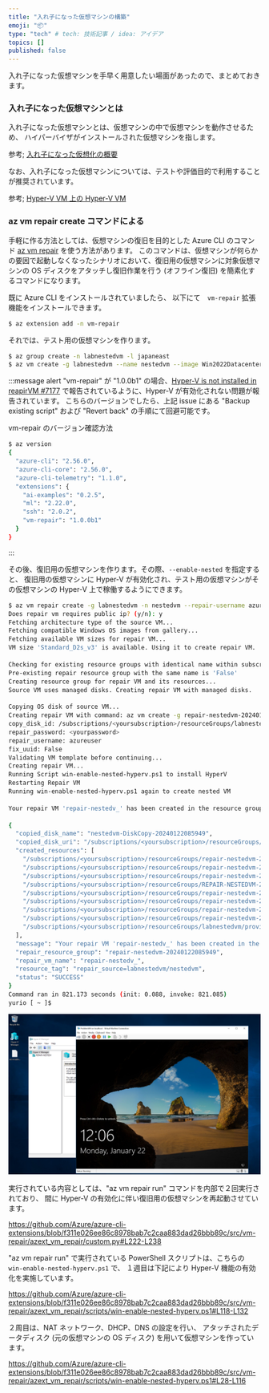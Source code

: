 ```yaml
---
title: "入れ子になった仮想マシンの構築"
emoji: "📦"
type: "tech" # tech: 技術記事 / idea: アイデア
topics: []
published: false
---
```


入れ子になった仮想マシンを手早く用意したい場面があったので、まとめておきます。

### 入れ子になった仮想マシンとは

入れ子になった仮想マシンとは、仮想マシンの中で仮想マシンを動作させるため、
ハイパーバイザがインストールされた仮想マシンを指します。

参考; [入れ子になった仮想化の概要](https://learn.microsoft.com/ja-jp/virtualization/hyper-v-on-windows/user-guide/nested-virtualization)

なお、入れ子になった仮想マシンについては、テストや評価目的で利用することが推奨されています。

参考; [Hyper-V VM 上の Hyper-V VM](https://learn.microsoft.com/ja-jp/virtualization/hyper-v-on-windows/user-guide/nested-virtualization#hyper-v-vms-on-hyper-v-vms)

### az vm repair create コマンドによる

手軽に作る方法としては、仮想マシンの復旧を目的とした Azure CLI のコマンド [az vm repair](https://learn.microsoft.com/ja-jp/cli/azure/vm/repair?view=azure-cli-latest) を使う方法があります。
このコマンドは、仮想マシンが何らかの要因で起動しなくなったシナリオにおいて、復旧用の仮想マシンに対象仮想マシンの OS ディスクをアタッチし復旧作業を行う (オフライン復旧) を簡素化するコマンドになります。

既に Azure CLI をインストールされていましたら、
以下にて　```vm-repair``` 拡張機能をインストールできます。

```bash
$ az extension add -n vm-repair
```

それでは、テスト用の仮想マシンを作ります。

```bash
$ az group create -n labnestedvm -l japaneast
$ az vm create -g labnestedvm --name nestedvm --image Win2022Datacenter --admin-username azureuser --public-ip-address ""
```

:::message alert
"vm-repair" が "1.0.0b1" の場合、[Hyper-V is not installed in reapirVM #7177](https://github.com/Azure/azure-cli-extensions/issues/7177) で報告されているように、Hyper-V が有効化されない問題が報告されています。
こちらのバージョンでしたら、上記 issue にある "Backup existing script" および "Revert back" の手順にて回避可能です。

vm-repair のバージョン確認方法

```bash
$ az version
{
  "azure-cli": "2.56.0",
  "azure-cli-core": "2.56.0",
  "azure-cli-telemetry": "1.1.0",
  "extensions": {
    "ai-examples": "0.2.5",
    "ml": "2.22.0",
    "ssh": "2.0.2",
    "vm-repair": "1.0.0b1"
  }
}
```

:::

その後、復旧用の仮想マシンを作ります。その際、```--enable-nested``` を指定すると、
復旧用の仮想マシンに Hyper-V が有効化され、テスト用の仮想マシンがその仮想マシンの Hyper-V 上で稼働するようにできます。

```bash
$ az vm repair create -g labnestedvm -n nestedvm --repair-username azureuser --repair-password '<yourpassword>' --enable-nested --verbose
Does repair vm requires public ip? (y/n): y
Fetching architecture type of the source VM...
Fetching compatible Windows OS images from gallery...
Fetching available VM sizes for repair VM...
VM size 'Standard_D2s_v3' is available. Using it to create repair VM.

Checking for existing resource groups with identical name within subscription...
Pre-existing repair resource group with the same name is 'False'
Creating resource group for repair VM and its resources...
Source VM uses managed disks. Creating repair VM with managed disks.

Copying OS disk of source VM...
Creating repair VM with command: az vm create -g repair-nestedvm-20240122085949 -n repair-nestedv_ --tag repair_source=labnestedvm/nestedvm --image MicrosoftWindowsServer:WindowsServer:2016-Datacenter:2016.127.20190416 --admin-username azureuser --admin-password <yourpassword> --public-ip-address repair-nestedv_PublicIP --size Standard_D2s_v3
copy_disk_id: /subscriptions/<yoursubscription>/resourceGroups/labnestedvm/providers/Microsoft.Compute/disks/nestedvm-DiskCopy-20240122085949
repair_password: <yourpassword>
repair_username: azureuser
fix_uuid: False
Validating VM template before continuing...
Creating repair VM...
Running Script win-enable-nested-hyperv.ps1 to install HyperV
Restarting Repair VM
Running win-enable-nested-hyperv.ps1 again to create nested VM

Your repair VM 'repair-nestedv_' has been created in the resource group 'repair-nestedvm-20240122085949' with disk 'nestedvm-DiskCopy-20240122085949' attached as data disk. Please use this VM to troubleshoot and repair. Once the repairs are complete use the command 'az vm repair restore -n nestedvm -g labnestedvm --verbose' to restore disk to the source VM. Note that the copied disk is created within the original resource group 'labnestedvm'.

{
  "copied_disk_name": "nestedvm-DiskCopy-20240122085949",
  "copied_disk_uri": "/subscriptions/<yoursubscription>/resourceGroups/labnestedvm/providers/Microsoft.Compute/disks/nestedvm-DiskCopy-20240122085949",
  "created_resources": [
    "/subscriptions/<yoursubscription>/resourceGroups/repair-nestedvm-20240122085949/providers/Microsoft.Compute/virtualMachines/repair-nestedv_/extensions/MicrosoftMonitoringAgent",
    "/subscriptions/<yoursubscription>/resourceGroups/repair-nestedvm-20240122085949/providers/Microsoft.Network/networkInterfaces/repair-nestedv_VMNic",
    "/subscriptions/<yoursubscription>/resourceGroups/repair-nestedvm-20240122085949/providers/Microsoft.Compute/virtualMachines/repair-nestedv_/extensions/AzurePolicyforWindows",
    "/subscriptions/<yoursubscription>/resourceGroups/REPAIR-NESTEDVM-20240122085949/providers/Microsoft.Compute/disks/repair-nestedv__OsDisk_1_d08e2a3c2a6d4e6f887789de6e5bb989",
    "/subscriptions/<yoursubscription>/resourceGroups/repair-nestedvm-20240122085949/providers/Microsoft.Network/publicIPAddresses/repair-nestedv_PublicIP",
    "/subscriptions/<yoursubscription>/resourceGroups/repair-nestedvm-20240122085949/providers/Microsoft.Network/networkSecurityGroups/repair-nestedv_NSG",
    "/subscriptions/<yoursubscription>/resourceGroups/repair-nestedvm-20240122085949/providers/Microsoft.Network/virtualNetworks/repair-nestedv_VNET",
    "/subscriptions/<yoursubscription>/resourceGroups/repair-nestedvm-20240122085949/providers/Microsoft.Compute/virtualMachines/repair-nestedv_",
    "/subscriptions/<yoursubscription>/resourceGroups/labnestedvm/providers/Microsoft.Compute/disks/nestedvm-DiskCopy-20240122085949"
  ],
  "message": "Your repair VM 'repair-nestedv_' has been created in the resource group 'repair-nestedvm-20240122085949' with disk 'nestedvm-DiskCopy-20240122085949' attached as data disk. Please use this VM to troubleshoot and repair. Once the repairs are complete use the command 'az vm repair restore -n nestedvm -g labnestedvm --verbose' to restore disk to the source VM. Note that the copied disk is created within the original resource group 'labnestedvm'.",
  "repair_resource_group": "repair-nestedvm-20240122085949",
  "repair_vm_name": "repair-nestedv_",
  "resource_tag": "repair_source=labnestedvm/nestedvm",
  "status": "SUCCESS"
}
Command ran in 821.173 seconds (init: 0.088, invoke: 821.085)
yurio [ ~ ]$ 
```

![Alt text](image.png)

実行されている内容としては、"az vm repair run" コマンドを内部で２回実行されており、
間に Hyper-V の有効化に伴い復旧用の仮想マシンを再起動させています。

https://github.com/Azure/azure-cli-extensions/blob/f311e026ee86c8978bab7c2caa883dad26bbb89c/src/vm-repair/azext_vm_repair/custom.py#L222-L238

"az vm repair run" で実行されている PowerShell スクリプトは、こちらの ```win-enable-nested-hyperv.ps1``` で、
１週目は下記により Hyper-V 機能の有効化を実施しています。

https://github.com/Azure/azure-cli-extensions/blob/f311e026ee86c8978bab7c2caa883dad26bbb89c/src/vm-repair/azext_vm_repair/scripts/win-enable-nested-hyperv.ps1#L118-L132

２周目は、NAT ネットワーク、DHCP、DNS の設定を行い、
アタッチされたデータディスク (元の仮想マシンの OS ディスク) を用いて仮想マシンを作っています。

https://github.com/Azure/azure-cli-extensions/blob/f311e026ee86c8978bab7c2caa883dad26bbb89c/src/vm-repair/azext_vm_repair/scripts/win-enable-nested-hyperv.ps1#L28-L116
